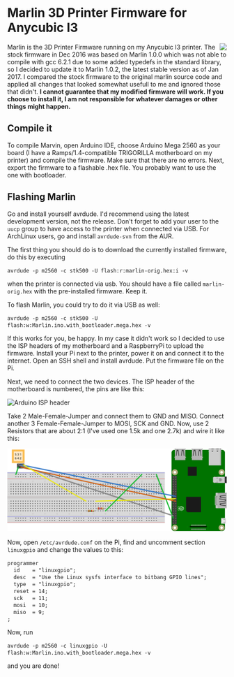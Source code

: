 # Marlin 3D Printer Firmware for Anycubic I3
<img align="right" src="Documentation/Logo/Marlin%20Logo%20GitHub.png" />

 Marlin is the 3D Printer Firmware running on my Anycubic I3 printer. The stock firmware in Dec 2016 was based
 on Marlin 1.0.0 which was not able to compile with gcc 6.2.1 due to some added typedefs in the standard library,
 so I decided to update it to Marlin 1.0.2, the latest stable version as of Jan 2017. I compared the stock firmware
 to the original marlin source code and applied all changes that looked somewhat usefull to me and ignored those
 that didn't. **I cannot guarantee that my modified firmware will work. If you choose to install it, I am not
 responsible for whatever damages or other things might happen.**

## Compile it

To compile Marvin, open Arduino IDE, choose Arduino Mega 2560 as your board (I have a Ramps/1.4-compatible TRIGORILLA
motherboard on my printer) and compile the firmware. Make sure that there are no errors. Next, export the firmware
to a flashable .hex file. You probably want to use the one with bootloader.

## Flashing Marlin

Go and install yourself avrdude. I'd recommend using the latest development version, not the release. Don't forget
to add your user to the `uucp` group to have access to the printer when connected via USB. For ArchLinux users,
go and install `avrdude-svn` from the AUR.

The first thing you should do is to download the currently installed firmware, do this by executing

    avrdude -p m2560 -c stk500 -U flash:r:marlin-orig.hex:i -v

when the printer is connected via usb. You should have a file called `marlin-orig.hex` with the pre-installed firmware.
Keep it.

To flash Marlin, you could try to do it via USB as well:

    avrdude -p m2560 -c stk500 -U flash:w:Marlin.ino.with_bootloader.mega.hex -v

If this works for you, be happy. In my case it didn't work so I decided to use the ISP headers of my motherboard
and a RaspberryPi to upload the firmware. Install your Pi next to the printer, power it on and connect it to the
internet. Open an SSH shell and install avrdude. Put the firmware file on the Pi.

Next, we need to connect the two devices. The ISP header of the motherboard is numbered, the pins are like this:

![Arduino ISP header](https://www.arduino.cc/en/uploads/Tutorial/ISP.png)

Take 2 Male-Female-Jumper and connect them to GND and MISO. Connect another 3 Female-Female-Jumper to MOSI, SCK
and GND. Now, use 2 Resistors that are about 2:1 (I've used one 1.5k and one 2.7k) and wire it like this:

![ISP BB](https://github.com/msrd0/MarlinAnycubicI3/raw/anycubic-1.0.2-2/isp_bb.svg)

Now, open `/etc/avrdude.conf` on the Pi, find and uncomment section `linuxgpio` and change the values to this:

```
programmer
  id    = "linuxgpio";
  desc  = "Use the Linux sysfs interface to bitbang GPIO lines";
  type  = "linuxgpio";
  reset = 14;
  sck   = 11;
  mosi  = 10;
  miso  = 9;
;
```

Now, run

    avrdude -p m2560 -c linuxgpio -U flash:w:Marlin.ino.with_bootloader.mega.hex -v

and you are done!
